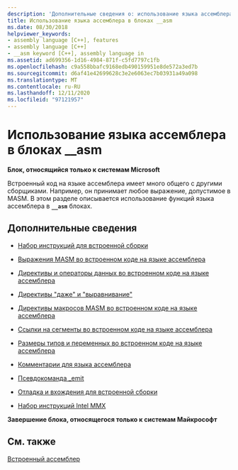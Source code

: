 ```yaml
---
description: 'Дополнительные сведения о: использование языка ассемблера в блоках __asm'
title: Использование языка ассемблера в блоках __asm
ms.date: 08/30/2018
helpviewer_keywords:
- assembly language [C++], features
- assembly language [C++]
- __asm keyword [C++], assembly language in
ms.assetid: ad699356-1d16-4984-871f-c5fd7797c1fb
ms.openlocfilehash: c9a558bbafc9168edb490159951e8de572a3ed7b
ms.sourcegitcommit: d6af41e42699628c3e2e6063ec7b03931a49a098
ms.translationtype: MT
ms.contentlocale: ru-RU
ms.lasthandoff: 12/11/2020
ms.locfileid: "97121957"
---
```

# <a name="using-assembly-language-in-__asm-blocks"></a>Использование языка ассемблера в блоках __asm

**Блок, относящийся только к системам Microsoft**

Встроенный код на языке ассемблера имеет много общего с другими сборщиками. Например, он принимает любое выражение, допустимое в MASM. В этом разделе описывается использование функций языка ассемблера в **`__asm`** блоках.

## <a name="what-do-you-want-to-know-more-about"></a>Дополнительные сведения

- [Набор инструкций для встроенной сборки](../../assembler/inline/instruction-set-for-inline-assembly.md)

- [Выражения MASM во встроенном коде на языке ассемблера](../../assembler/inline/masm-expressions-in-inline-assembly.md)

- [Директивы и операторы данных во встроенном коде на языке ассемблера](../../assembler/inline/data-directives-and-operators-in-inline-assembly.md)

- [Директивы "даже" и "выравнивание"](../../assembler/inline/even-and-align-directives.md)

- [Директивы макросов MASM во встроенном коде на языке ассемблера](../../assembler/inline/masm-macro-directives-in-inline-assembly.md)

- [Ссылки на сегменты во встроенном коде на языке ассемблера](../../assembler/inline/segment-references-in-inline-assembly.md)

- [Размеры типов и переменных во встроенном коде на языке ассемблера](../../assembler/inline/type-and-variable-sizes-in-inline-assembly.md)

- [Комментарии для языка ассемблера](../../assembler/inline/assembly-language-comments.md)

- [Псевдокоманда _emit](../../assembler/inline/emit-pseudoinstruction.md)

- [Отладка и вхождения для встроенной сборки](../../assembler/inline/debugging-and-listings-for-inline-assembly.md)

- [Набор инструкций Intel MMX](../../assembler/inline/intel-s-mmx-instruction-set.md)

**Завершение блока, относящегося только к системам Майкрософт**

## <a name="see-also"></a>См. также

[Встроенный ассемблер](../../assembler/inline/inline-assembler.md)<br/>
